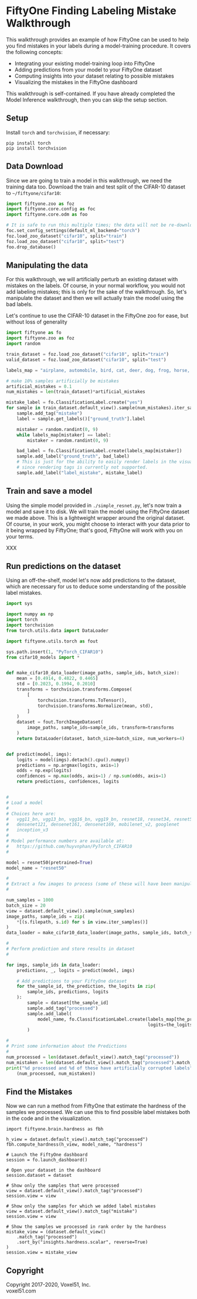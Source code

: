 # FiftyOne Finding Labeling Mistake Walkthrough

This walkthrough provides an example of how FiftyOne can be used to help you 
find mistakes in your labels during a model-training procedure. It covers the 
following concepts:

-   Integrating your existing model-training loop into FiftyOne
-   Adding predictions from your model to your FiftyOne dataset
-   Computing insights into your dataset relating to possible mistakes
-   Visualizing the mistakes in the FiftyOne dashboard

This walkthrough is self-contained.  If you have already completed the Model 
Inference walkthrough, then you can skip the setup section. 

## Setup

Install `torch` and `torchvision`, if necessary:

```
pip install torch
pip install torchvision
```

## Data Download

Since we are going to train a model in this walkthrough, we need the training 
data too.  Download the train and test split of the CIFAR-10 dataset to
`~/fiftyone/cifar10`:

```py
import fiftyone.zoo as foz
import fiftyone.core.config as foc
import fiftyone.core.odm as foo

# It is safe to run this multiple times; the data will not be re-downloaded
foc.set_config_settings(default_ml_backend="torch")
foz.load_zoo_dataset("cifar10", split="train")
foz.load_zoo_dataset("cifar10", split="test")
foo.drop_database()
```


## Manipulating the data

For this walkthrough, we will artificially perturb an existing dataset with 
mistakes on the labels.  Of course, in your normal workflow, you would not add 
labeling mistakes; this is only for the sake of the walkthrough.  So, let's 
manipulate the dataset and then we will actually train the model using the bad 
labels.

Let's continue to use the CIFAR-10 dataset in the FiftyOne zoo for ease, but 
without loss of generality

```py
import fiftyone as fo
import fiftyone.zoo as foz
import random

train_dataset = foz.load_zoo_dataset("cifar10", split="train")
valid_dataset = foz.load_zoo_dataset("cifar10", split="test")

labels_map = "airplane, automobile, bird, cat, deer, dog, frog, horse, ship, truck".split(', ')

# make 10% samples artificially be mistakes
artificial_mistakes = 0.1
num_mistakes = len(train_dataset)*artificial_mistakes

mistake_label = fo.ClassificationLabel.create("yes")
for sample in train_dataset.default_view().sample(num_mistakes).iter_samples():
    sample.add_tag("mistake")
    label = sample.get_labels()["ground_truth"].label

    mistaker = random.randint(0, 9)
    while labels_map[mistaker] == label:
        mistaker = random.randint(0, 9)

    bad_label = fo.ClassificationLabel.create(labels_map[mistaker])
    sample.add_label("ground_truth", bad_label)
    # This is just for the ability to easily render labels in the visualization 
    # since rendering tags is currently not supported.
    sample.add_label("label_mistake", mistake_label)
```

## Train and save a model

Using the simple model provided in `./simple_resnet.py`, let's now train a model and save it to disk.  We will train the model using the FiftyOne dataset we made above.  This is a lightweight wrapper around the original dataset.  Of course, in your work, you might choose to interact with your data prior to it being wrapped by FiftyOne; that's good, FiftyOne will work with you on your terms.

XXX

## Run predictions on the dataset

Using an off-the-shelf, model let's now add predictions to the dataset, which 
are necessary for us to deduce some understanding of the possible label 
mistakes.

```py
import sys

import numpy as np
import torch
import torchvision
from torch.utils.data import DataLoader

import fiftyone.utils.torch as fout

sys.path.insert(1, "PyTorch_CIFAR10")
from cifar10_models import *


def make_cifar10_data_loader(image_paths, sample_ids, batch_size):
    mean = [0.4914, 0.4822, 0.4465]
    std = [0.2023, 0.1994, 0.2010]
    transforms = torchvision.transforms.Compose(
        [
            torchvision.transforms.ToTensor(),
            torchvision.transforms.Normalize(mean, std),
        ]
    )
    dataset = fout.TorchImageDataset(
        image_paths, sample_ids=sample_ids, transform=transforms
    )
    return DataLoader(dataset, batch_size=batch_size, num_workers=4)


def predict(model, imgs):
    logits = model(imgs).detach().cpu().numpy()
    predictions = np.argmax(logits, axis=1)
    odds = np.exp(logits)
    confidences = np.max(odds, axis=1) / np.sum(odds, axis=1)
    return predictions, confidences, logits


#
# Load a model
#
# Choices here are:
#   vgg11_bn, vgg13_bn, vgg16_bn, vgg19_bn, resnet18, resnet34, resnet50
#   densenet121, densenet161, densenet169, mobilenet_v2, googlenet
#   inception_v3
#
# Model performance numbers are available at:
#   https://github.com/huyvnphan/PyTorch_CIFAR10
#

model = resnet50(pretrained=True)
model_name = "resnet50"

#
# Extract a few images to process (some of these will have been manipulated above)
#

num_samples = 1000
batch_size = 20
view = dataset.default_view().sample(num_samples)
image_paths, sample_ids = zip(
    *[(s.filepath, s.id) for s in view.iter_samples()]
)
data_loader = make_cifar10_data_loader(image_paths, sample_ids, batch_size)

#
# Perform prediction and store results in dataset
#

for imgs, sample_ids in data_loader:
    predictions, _, logits = predict(model, imgs)

    # Add predictions to your FiftyOne dataset
    for the_sample_id, the_prediction, the_logits in zip(
        sample_ids, predictions, logits 
    ):
        sample = dataset[the_sample_id]
        sample.add_tag("processed")
        sample.add_label(
            model_name, fo.ClassificationLabel.create(labels_map[the_prediction], 
                                                      logits=the_logits)
        )

#
# Print some information about the Predictions
#
num_processed = len(dataset.default_view().match_tag("processed"))
num_mistaken = len(dataset.default_view().match_tag("processed").match_tag("mistake"))
print("%d processed and %d of these have artificially corrupted labels" %
    (num_processed, num_mistaken))
```


## Find the Mistakes

Now we can run a method from FiftyOne that estimate the hardness of the samples 
we processed.  We can use this to find possible label mistakes both in the code 
and in the visualization.

```
import fiftyone.brain.hardness as fbh

h_view = dataset.default_view().match_tag("processed")
fbh.compute_hardness(h_view, model_name, "hardness")

# Launch the FiftyOne dashboard
session = fo.launch_dashboard()

# Open your dataset in the dashboard
session.dataset = dataset

# Show only the samples that were processed
view = dataset.default_view().match_tag("processed")
session.view = view

# Show only the samples for which we added label mistakes
view = dataset.default_view().match_tag("mistake")
session.view = view

# Show the samples we processed in rank order by the hardness
mistake_view = (dataset.default_view()
    .match_tag("processed")
    .sort_by("insights.hardness.scalar", reverse=True)
)
session.view = mistake_view

```

## Copyright

Copyright 2017-2020, Voxel51, Inc.<br> voxel51.com
